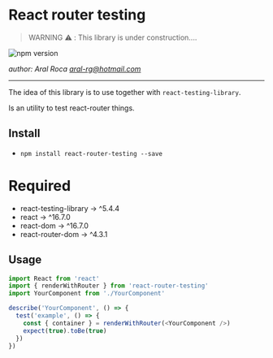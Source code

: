 # React router testing

> WARNING ⚠️  : This library is under construction....

![npm version](https://img.shields.io/badge/npm-v0.1.0-blue.svg) 

*author: Aral Roca <aral-rg@hotmail.com>*

-------------------

The idea of this library is to use together with `react-testing-library`. 

Is an utility to test react-router things.

## Install

* `npm install react-router-testing --save`

# Required

* react-testing-library -> ^5.4.4
* react -> ^16.7.0
* react-dom -> ^16.7.0
* react-router-dom -> ^4.3.1

## Usage

```js
import React from 'react'
import { renderWithRouter } from 'react-router-testing'
import YourComponent from './YourComponent'

describe('YourComponent', () => {
  test('example', () => {
    const { container } = renderWithRouter(<YourComponent />)
    expect(true).toBe(true)
  })
})


```

